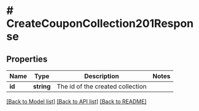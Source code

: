 # # CreateCouponCollection201Response

## Properties

Name | Type | Description | Notes
------------ | ------------- | ------------- | -------------
**id** | **string** | The id of the created collection |

[[Back to Model list]](../../README.md#models) [[Back to API list]](../../README.md#endpoints) [[Back to README]](../../README.md)
